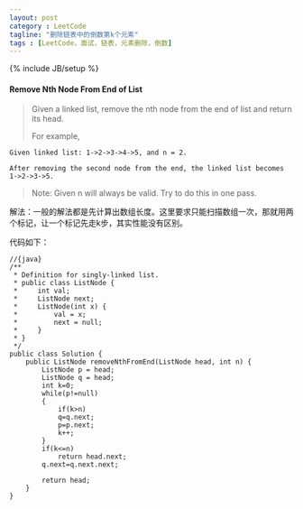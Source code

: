 ```yaml
---
layout: post
category : LeetCode
tagline: "删除链表中的倒数第k个元素"
tags : [LeetCode，面试，链表，元素删除，倒数]
---
```

{% include JB/setup %}

<h4 id="Remove-Nth-Node-From-End-of-List">Remove Nth Node From End of List</h4>

>Given a linked list, remove the nth node from the end of list and return its head.
>
>For example,
>
	Given linked list: 1->2->3->4->5, and n = 2.
>
	After removing the second node from the end, the linked list becomes 1->2->3->5.
>
>Note:
Given n will always be valid.
Try to do this in one pass. 

解法：一般的解法都是先计算出数组长度。这里要求只能扫描数组一次，那就用两个标记，让一个标记先走k步，其实性能没有区别。

代码如下：
		
	//{java}
	/**
	 * Definition for singly-linked list.
	 * public class ListNode {
	 *     int val;
	 *     ListNode next;
	 *     ListNode(int x) {
	 *         val = x;
	 *         next = null;
	 *     }
	 * }
	 */
	public class Solution {
	    public ListNode removeNthFromEnd(ListNode head, int n) {
	        ListNode p = head;
	        ListNode q = head;
	        int k=0;
	        while(p!=null)
	        {
	            if(k>n)
	            q=q.next;
	            p=p.next;
	            k++;
	        }
	        if(k<=n)
	            return head.next;
	        q.next=q.next.next;
	        
	        return head;
	    }
	}